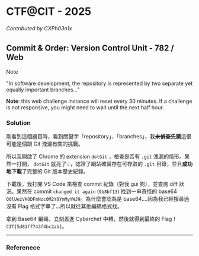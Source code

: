 # CTF@CIT - 2025
###### Contributed by CXPh03n1x

## Commit & Order: Version Control Unit - 782 / Web

> [!NOTE]
>  "In software development, the repository is represented by two separate yet equally important branches..."
> 
> **Note**: this web challenge instance will reset every 30 minutes. If a challenge is not responsive, you might need to wait until the next half hour.

### Solution

剛看到這個題目時，看到關鍵字「repository」、「branches」，我~~**未偵查先猜**~~這很可能是個跟 Git 洩漏有關的挑戰。

所以我開啟了 Chrome 的 extension `dotGit` ，檢查是否有 `.git` 洩漏的情形。果然一打開， `dotGit` 就亮了💡，認證了網站確實存在可存取的 `.git` 目錄，並且**成功地下載**了完整的 Git 版本歷史紀錄。

下載後，我打開 VS Code 來檢查 commit 紀錄（對我 gui 狗），並查詢 diff 狀況。果然在 commit `changed it again` (`9b8bf13`) 找到一串奇怪的 base64 `Q0lUezVkODFmNzc0M2Y0YmMyYWJ9`。為什麼會認為是 base64....因為我已經搜尋過沒有 Flag 格式字串了...所以就往其他編碼格式找。 

拿到 Base64 編碼，立刻丟進 Cyberchef 中轉，然後就得到最終的 Flag！`CIT{5d81f7743f4bc2ab}`。

---
### Referenece
